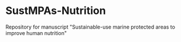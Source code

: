 # SustMPAs-Nutrition
Repository for manuscript "Sustainable-use marine protected areas to improve human nutrition"
